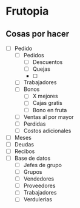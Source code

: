 # Frutopia

## Cosas por hacer

-[ ] Pedido
	-[ ] Pedidos
		-[ ] Descuentos
		-[ ] Quejas
		-[ ] 
	-[ ] Trabajadores
	-[ ] Bonos
		-[ ] X mejores
		-[ ] Cajas gratis
		-[ ] Bono en fruta
	-[ ] Ventas al por mayor
	-[ ] Perdidas
	-[ ] Costos adicionales
-[ ] Meses
-[ ] Deudas
-[ ] Recibos
-[ ] Base de datos
	-[ ] Jefes de grupo
	-[ ] Grupos
	-[ ] Vendedores
	-[ ] Proveedores
	-[ ] Trabajadores
	-[ ] Verdulerias
